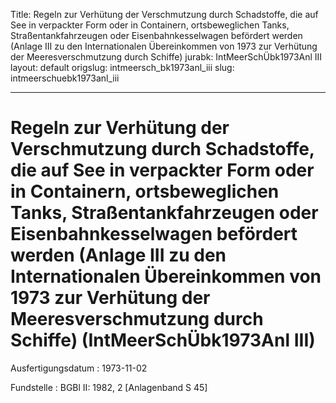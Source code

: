 Title: Regeln zur Verhütung der Verschmutzung durch Schadstoffe, die auf See in verpackter
  Form oder in Containern, ortsbeweglichen Tanks, Straßentankfahrzeugen oder Eisenbahnkesselwagen
  befördert werden (Anlage III zu den Internationalen Übereinkommen von 1973 zur Verhütung
  der Meeresverschmutzung durch Schiffe)
jurabk: IntMeerSchÜbk1973Anl III
layout: default
origslug: intmeersch_bk1973anl_iii
slug: intmeerschuebk1973anl_iii

---

# Regeln zur Verhütung der Verschmutzung durch Schadstoffe, die auf See in verpackter Form oder in Containern, ortsbeweglichen Tanks, Straßentankfahrzeugen oder Eisenbahnkesselwagen befördert werden (Anlage III zu den Internationalen Übereinkommen von 1973 zur Verhütung der Meeresverschmutzung durch Schiffe) (IntMeerSchÜbk1973Anl III)

Ausfertigungsdatum
:   1973-11-02

Fundstelle
:   BGBl II: 1982, 2 [Anlagenband S 45]

